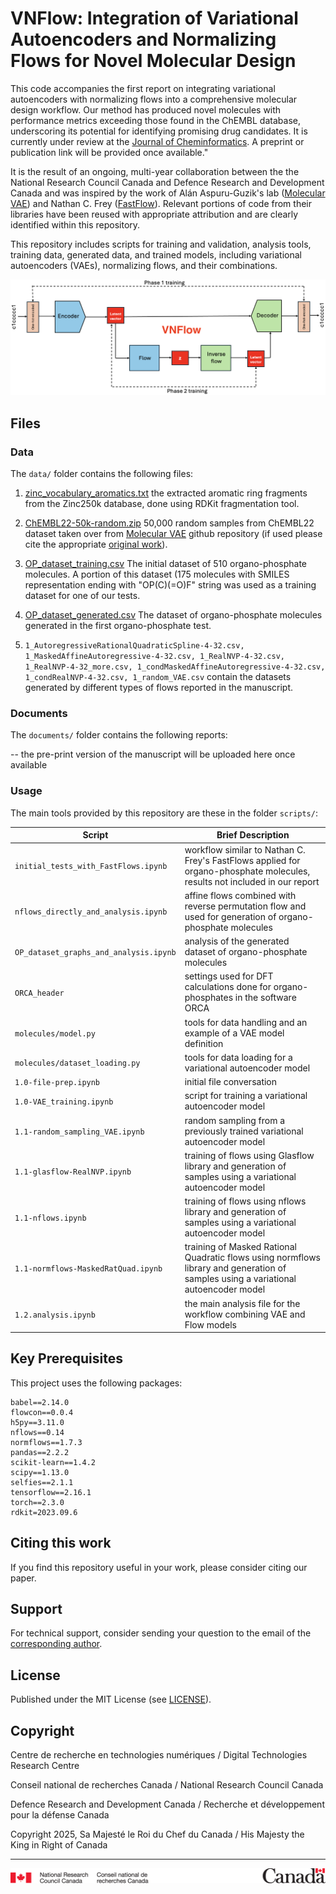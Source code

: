 # VNFlow: Integration of Variational Autoencoders and Normalizing Flows for Novel Molecular Design

This code accompanies the first report on integrating variational autoencoders with normalizing flows into a comprehensive molecular design workflow. Our method has produced novel molecules with performance metrics exceeding those found in the ChEMBL database, underscoring its potential for identifying promising drug candidates. It is currently under review at the [Journal of Cheminformatics](https://jcheminf.biomedcentral.com). A preprint or publication link will be provided once available."

It is the result of an ongoing, multi-year collaboration between the the National Research Council Canada and Defence Research and Development Canada and was inspired by the work of Alán Aspuru-Guzik's lab ([Molecular VAE](https://github.com/aksub99/molecular-vae/tree/master)) and Nathan C. Frey ([FastFlow](https://github.com/deepchem/deepchem/blob/master/examples/tutorials/Training_a_Normalizing_Flow_on_QM9.ipynb)). Relevant portions of code from their libraries have been reused with appropriate attribution and are clearly identified within this repository.

This repository includes scripts for training and validation, analysis tools, training data, generated data, and trained models, including variational autoencoders (VAEs), normalizing flows, and their combinations.

<div align="center">
  <img src="images/Schema.png" alt="Schema" width="600"/>
</div>

## Files

### Data

The `data/` folder contains the following files:

1. [zinc_vocabulary_aromatics.txt](data/zinc_vocabulary_aromatics.txt) the extracted aromatic ring fragments from the Zinc250k database, done using RDKit fragmentation tool.

2. [ChEMBL22-50k-random.zip](data/ChEMBL22-50k-random.zip) 50,000 random samples from ChEMBL22 dataset taken over from [Molecular VAE](https://github.com/aksub99/molecular-vae) github repository (if used please cite the appropriate [original work](https://chembl.blogspot.com/2016/09/chembl-22-released.html)).

3. [OP_dataset_training.csv](data/OP_dataset_training.csv) The initial dataset of 510 organo-phosphate molecules. A portion of this dataset (175 molecules with SMILES representation ending with "OP(C)(=O)F" string was used as a training dataset for one of our tests.
  
5. [OP_dataset_generated.csv](data/OP_dataset_generated.csv) The dataset of organo-phosphate molecules generated in the first organo-phosphate test.

6. `1_AutoregressiveRationalQuadraticSpline-4-32.csv, 1_MaskedAffineAutoregressive-4-32.csv, 1_RealNVP-4-32.csv, 1_RealNVP-4-32_more.csv, 1_condMaskedAffineAutoregressive-4-32.csv, 1_condRealNVP-4-32.csv, 1_random_VAE.csv` contain the datasets generated by different types of flows reported in the manuscript.

### Documents

The `documents/` folder contains the following reports:

-- the pre-print version of the manuscript will be uploaded here once available

<!-- 1. [...pdf](documents/...pdf) the pre-print version of the manuscript with details about the training, the model settings, an overview of the datasets used, and steps to reproduce our work. The report also includes the applications and findings of this work. -->

### Usage

The main tools provided by this repository are these in the folder `scripts/`:

|          Script	                      | Brief Description |
| ------------------------------------- | ------------- |
| `initial_tests_with_FastFlows.ipynb`  | workflow similar to Nathan C. Frey's FastFlows applied for organo-phosphate molecules, results not included in our report |
| `nflows_directly_and_analysis.ipynb`  | affine flows combined with reverse permutation flow and used for generation of organo-phosphate molecules |
| `OP_dataset_graphs_and_analysis.ipynb`| analysis of the generated dataset of organo-phosphate molecules |
| `ORCA_header`| settings used for DFT calculations done for organo-phosphates in the software ORCA |
| `molecules/model.py` | tools for data handling and an example of a VAE model definition |
| `molecules/dataset_loading.py` | tools for data loading for a variational autoencoder model |
| `1.0-file-prep.ipynb` | initial file conversation |
| `1.0-VAE_training.ipynb` | script for training a variational autoencoder model |
| `1.1-random_sampling_VAE.ipynb` | random sampling from a previously trained variational autoencoder model |
| `1.1-glasflow-RealNVP.ipynb` | training of flows using Glasflow library and generation of samples using a variational autoencoder model |
| `1.1-nflows.ipynb` | training of flows using nflows library and generation of samples using a variational autoencoder model |
| `1.1-normflows-MaskedRatQuad.ipynb` | training of Masked Rational Quadratic flows using normflows library and generation of samples using a variational autoencoder model |
| `1.2.analysis.ipynb` | the main analysis file for the workflow combining VAE and Flow models |

## Key Prerequisites

This project uses the following packages:

```
babel==2.14.0
flowcon==0.0.4
h5py==3.11.0
nflows==0.14
normflows==1.7.3
pandas==2.2.2
scikit-learn==1.4.2
scipy==1.13.0
selfies==2.1.1
tensorflow==2.16.1
torch==2.3.0
rdkit=2023.09.6
```

## Citing this work
If you find this repository useful in your work, please consider citing our paper.

## Support

For technical support, consider sending your question to the email of the [corresponding author](mailto:jiri.hostas@nrc-cnrc.gc.ca).

## License

Published under the MIT License (see [LICENSE](LICENSE)).

## Copyright

Centre de recherche en technologies numériques / Digital Technologies Research Centre

Conseil national de recherches Canada / National Research Council Canada

Defence Research and Development Canada / Recherche et développement pour la défense Canada

Copyright 2025, Sa Majesté le Roi du Chef du Canada / His Majesty the King in Right of Canada

---

![nrc](images/nrc-footer.png)
